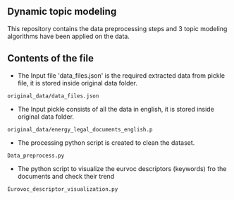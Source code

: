## Dynamic topic modeling

This repository contains the data preprocessing steps and 3 topic modeling algorithms have been applied on the data.

## Contents of the file

- The Input file 'data_files.json' is the required extracted data from pickle file, it is stored inside original data folder.
```
original_data/data_files.json
```

- The Input pickle consists of all the data in english, it is stored inside original data folder.
```
original_data/energy_legal_documents_english.p

```

- The processing python script is created to clean the dataset.
```
Data_preprocess.py

```

- The python script to visualize the eurvoc descriptors (keywords) fro the documents and check their trend
```
Eurovoc_descriptor_visualization.py

```
